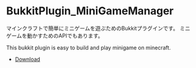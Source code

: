# BukkitPlugin_MiniGameManager
マインクラフトで簡単にミニゲームを遊ぶためのBukkitプラグインです。
ミニゲームを動かすためのAPIでもあります。

This bukkit plugin is easy to build and play minigame on minecraft.

- [Download](https://github.com/Densyakun/BukkitPlugin_MiniGameManager/releases)

